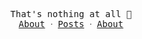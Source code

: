 <p align="center">
  <samp>
    That's nothing at all 👾
    <br/>
    <a href="https://auu.zone/home">About</a> ᐧ
    <a href="https://auu.zone/blog">Posts</a> ᐧ
    <a href="https://auu.zone/about">About</a>
  </samp>
</p>
